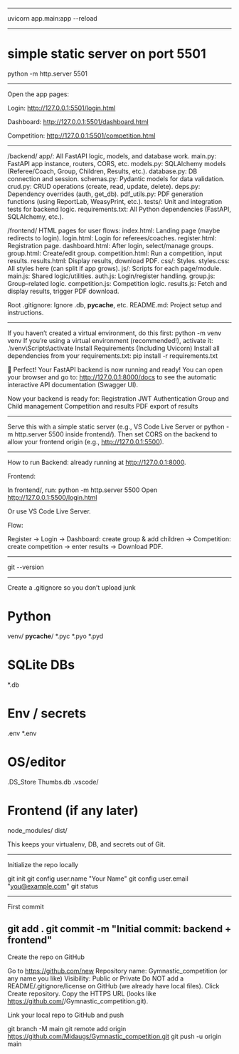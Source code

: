 -----

uvicorn app.main:app --reload

-------
# simple static server on port 5501
python -m http.server 5501

------

Open the app pages:

Login: http://127.0.0.1:5501/login.html

Dashboard: http://127.0.0.1:5501/dashboard.html

Competition: http://127.0.0.1:5501/competition.html

-------

/backend/
app/: All FastAPI logic, models, and database work.
main.py: FastAPI app instance, routers, CORS, etc.
models.py: SQLAlchemy models (Referee/Coach, Group, Children, Results, etc.).
database.py: DB connection and session.
schemas.py: Pydantic models for data validation.
crud.py: CRUD operations (create, read, update, delete).
deps.py: Dependency overrides (auth, get_db).
pdf_utils.py: PDF generation functions (using ReportLab, WeasyPrint, etc.).
tests/: Unit and integration tests for backend logic.
requirements.txt: All Python dependencies (FastAPI, SQLAlchemy, etc.).


/frontend/
HTML pages for user flows:
index.html: Landing page (maybe redirects to login).
login.html: Login for referees/coaches.
register.html: Registration page.
dashboard.html: After login, select/manage groups.
group.html: Create/edit group.
competition.html: Run a competition, input results.
results.html: Display results, download PDF.
css/: Styles.
styles.css: All styles here (can split if app grows).
js/: Scripts for each page/module.
main.js: Shared logic/utilities.
auth.js: Login/register handling.
group.js: Group-related logic.
competition.js: Competition logic.
results.js: Fetch and display results, trigger PDF download.

Root
.gitignore: Ignore .db, __pycache__, etc.
README.md: Project setup and instructions.

-----------------------------------------------
If you haven’t created a virtual environment, do this first: python -m venv venv
If you’re using a virtual environment (recommended!), activate it: .\venv\Scripts\activate
Install Requirements (Including Uvicorn) Install all dependencies from your requirements.txt: pip install -r requirements.txt

🎉 Perfect! Your FastAPI backend is now running and ready!
You can open your browser and go to:
http://127.0.0.1:8000/docs
to see the automatic interactive API documentation (Swagger UI).

Now your backend is ready for:
Registration
JWT Authentication
Group and Child management
Competition and results
PDF export of results

---------------------------------

Serve this with a simple static server (e.g., VS Code Live Server or python -m http.server 5500 inside frontend/).
Then set CORS on the backend to allow your frontend origin (e.g., http://127.0.0.1:5500).

--------------------------------------

How to run
Backend: already running at http://127.0.0.1:8000.

Frontend:

In frontend/, run: python -m http.server 5500
Open http://127.0.0.1:5500/login.html

Or use VS Code Live Server.

Flow:

Register → Login → Dashboard: create group & add children → Competition: create competition → enter results → Download PDF.

------------------------------------------------

git --version

--------------

Create a .gitignore so you don’t upload junk

# Python
venv/
__pycache__/
*.pyc
*.pyo
*.pyd

# SQLite DBs
*.db

# Env / secrets
.env
*.env

# OS/editor
.DS_Store
Thumbs.db
.vscode/

# Frontend (if any later)
node_modules/
dist/

This keeps your virtualenv, DB, and secrets out of Git.

-------------

Initialize the repo locally

git init
git config user.name "Your Name"
git config user.email "you@example.com"
git status

--------------

First commit

git add .
git commit -m "Initial commit: backend + frontend"
--------------

Create the repo on GitHub

Go to https://github.com/new
Repository name: Gymnastic_competition (or any name you like)
Visibility: Public or Private
Do NOT add a README/.gitignore/license on GitHub (we already have local files).
Click Create repository.
Copy the HTTPS URL (looks like https://github.com/<you>/Gymnastic_competition.git).

Link your local repo to GitHub and push

git branch -M main
git remote add origin https://github.com/Midaugs/Gymnastic_competition.git
git push -u origin main
